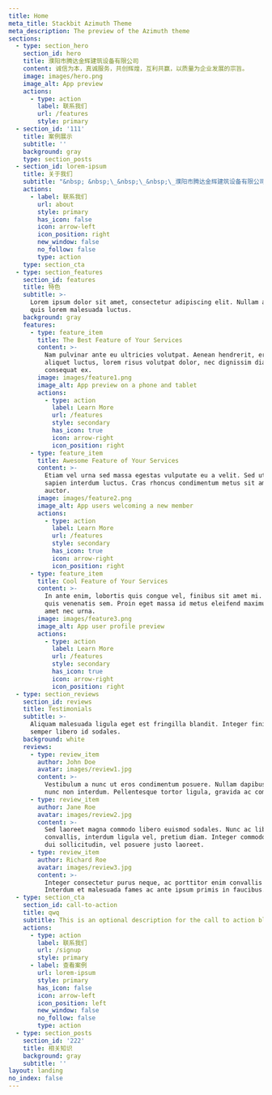 ```yaml
---
title: Home
meta_title: Stackbit Azimuth Theme
meta_description: The preview of the Azimuth theme
sections:
  - type: section_hero
    section_id: hero
    title: 濮阳市腾达金辉建筑设备有限公司
    content: 诚信为本，真诚服务，共创辉煌，互利共赢，以质量为企业发展的宗旨。
    image: images/hero.png
    image_alt: App preview
    actions:
      - type: action
        label: 联系我们
        url: /features
        style: primary
  - section_id: '111'
    title: 案例展示
    subtitle: ''
    background: gray
    type: section_posts
  - section_id: lorem-ipsum
    title: 关于我们
    subtitle: "&nbsp; &nbsp;\_&nbsp;\_&nbsp;\_濮阳市腾达金辉建筑设备有限公司是一家专门制造高空吊篮及脚手架建筑设备批发租赁公司，公司集电动吊篮的研发、制造、生产、销售、服务于一体。公司拥有丰富的施工安装经验及服务团队，为顾客提解决了后顾之忧，提供了的优质服务。<br>&nbsp;\_&nbsp;\_&nbsp;\_&nbsp;\_公司一直奉行“诚信经营，服务至上”的理念，以高效、安全、互利共赢为宗旨。公司坐落于中原经济区，东部经济，交通和工商业中心的文明古都-濮阳，拥有优越的地理优势。濮阳被誉为“三商之源，华商之都”又是冀、鲁、豫三省的交界处。106国道在这里相会......<br>&nbsp;\_&nbsp;\_&nbsp;\_&nbsp;\_本公司产品脚手架及吊篮广泛应用于全国各大建筑工程的外墙粉刷、防腐、保温、清洗、维修等诸多领域，受到广大客户的好评。"
    actions:
      - label: 联系我们
        url: about
        style: primary
        has_icon: false
        icon: arrow-left
        icon_position: right
        new_window: false
        no_follow: false
        type: action
    type: section_cta
  - type: section_features
    section_id: features
    title: 特色
    subtitle: >-
      Lorem ipsum dolor sit amet, consectetur adipiscing elit. Nullam a metus
      quis lorem malesuada luctus.
    background: gray
    features:
      - type: feature_item
        title: The Best Feature of Your Services
        content: >-
          Nam pulvinar ante eu ultricies volutpat. Aenean hendrerit, eros sed
          aliquet luctus, lorem risus volutpat dolor, nec dignissim diam neque
          consequat ex.
        image: images/feature1.png
        image_alt: App preview on a phone and tablet
        actions:
          - type: action
            label: Learn More
            url: /features
            style: secondary
            has_icon: true
            icon: arrow-right
            icon_position: right
      - type: feature_item
        title: Awesome Feature of Your Services
        content: >-
          Etiam vel urna sed massa egestas vulputate eu a velit. Sed ut nisl nec
          sapien interdum luctus. Cras rhoncus condimentum metus sit amet
          auctor.
        image: images/feature2.png
        image_alt: App users welcoming a new member
        actions:
          - type: action
            label: Learn More
            url: /features
            style: secondary
            has_icon: true
            icon: arrow-right
            icon_position: right
      - type: feature_item
        title: Cool Feature of Your Services
        content: >-
          In ante enim, lobortis quis congue vel, finibus sit amet mi. Aenean
          quis venenatis sem. Proin eget massa id metus eleifend maximus sit
          amet nec urna.
        image: images/feature3.png
        image_alt: App user profile preview
        actions:
          - type: action
            label: Learn More
            url: /features
            style: secondary
            has_icon: true
            icon: arrow-right
            icon_position: right
  - type: section_reviews
    section_id: reviews
    title: Testimonials
    subtitle: >-
      Aliquam malesuada ligula eget est fringilla blandit. Integer finibus
      semper libero id sodales. 
    background: white
    reviews:
      - type: review_item
        author: John Doe
        avatar: images/review1.jpg
        content: >-
          Vestibulum a nunc ut eros condimentum posuere. Nullam dapibus quis
          nunc non interdum. Pellentesque tortor ligula, gravida ac commodo eu.
      - type: review_item
        author: Jane Roe
        avatar: images/review2.jpg
        content: >-
          Sed laoreet magna commodo libero euismod sodales. Nunc ac libero
          convallis, interdum ligula vel, pretium diam. Integer commodo sem at
          dui sollicitudin, vel posuere justo laoreet.
      - type: review_item
        author: Richard Roe
        avatar: images/review3.jpg
        content: >-
          Integer consectetur purus neque, ac porttitor enim convallis vitae.
          Interdum et malesuada fames ac ante ipsum primis in faucibus.
  - type: section_cta
    section_id: call-to-action
    title: qwq
    subtitle: This is an optional description for the call to action block.
    actions:
      - type: action
        label: 联系我们
        url: /signup
        style: primary
      - label: 查看案例
        url: lorem-ipsum
        style: primary
        has_icon: false
        icon: arrow-left
        icon_position: left
        new_window: false
        no_follow: false
        type: action
  - type: section_posts
    section_id: '222'
    title: 相关知识
    background: gray
    subtitle: ''
layout: landing
no_index: false
---
```

